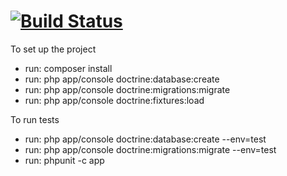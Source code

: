 [![Build Status](https://travis-ci.org/Wobbly-Wibbly/keep_api.svg?branch=master)](https://travis-ci.org/semen4eg/keep)
====

To set up the project
- run: composer install
- run: php app/console doctrine:database:create
- run: php app/console doctrine:migrations:migrate
- run: php app/console doctrine:fixtures:load

To run tests
- run: php app/console doctrine:database:create --env=test
- run: php app/console doctrine:migrations:migrate --env=test
- run: phpunit -c app
